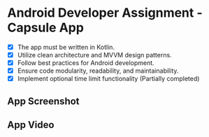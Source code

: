 # Android Developer Assignment - Capsule App

- [x] The app must be written in Kotlin.
- [x] Utilize clean architecture and MVVM design patterns.
- [x] Follow best practices for Android development.
- [x] Ensure code modularity, readability, and maintainability.
- [x] Implement optional time limit functionality (Partially completed)

## App Screenshot

## App Video

